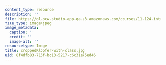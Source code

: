 ```yaml
---
content_type: resource
description: ''
file: https://ol-ocw-studio-app-qa.s3.amazonaws.com/courses/11-124-introduction-to-education-looking-forward-and-looking-back-on-education-fall-2011/8f4dfb83716fbc135217c6c31e75ed46_croppedKlopfer-with-class.jpg
file_type: image/jpeg
image_metadata:
  caption: ''
  credit: ''
  image-alt: ''
resourcetype: Image
title: croppedKlopfer-with-class.jpg
uid: 8f4dfb83-716f-bc13-5217-c6c31e75ed46
---
```

